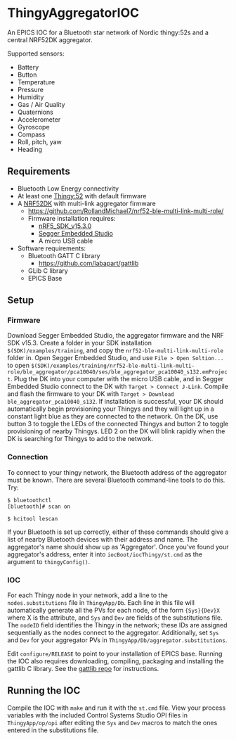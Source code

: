# ThingyAggregatorIOC
An EPICS IOC for a Bluetooth star network of Nordic thingy:52s and a central NRF52DK aggregator.

Supported sensors:
- Battery
- Button
- Temperature
- Pressure
- Humidity
- Gas / Air Quality
- Quaternions
- Accelerometer
- Gyroscope
- Compass
- Roll, pitch, yaw
- Heading

## Requirements ##
- Bluetooth Low Energy connectivity
- At least one [Thingy:52](https://www.nordicsemi.com/?sc_itemid=%7B3C201A33-5CA5-457B-87E4-A7B04C19EE71%7D) with default firmware
- A [NRF52DK](https://www.nordicsemi.com/?sc_itemid=%7BF2C2DBF4-4D5C-4EAD-9F3D-CFD0276B300B%7D) with multi-link aggregator firmware
	- https://github.com/RollandMichael7/nrf52-ble-multi-link-multi-role/
	- Firmware installation requires:
		- [nRF5_SDK_v15.3.0](https://developer.nordicsemi.com/nRF5_SDK/nRF5_SDK_v15.x.x/nRF5_SDK_15.3.0_59ac345.zip)
		- [Segger Embedded Studio](https://www.segger.com/products/development-tools/embedded-studio/)
		- A micro USB cable
- Software requirements:
  - Bluetooth GATT C library
    - https://github.com/labapart/gattlib
  - GLib C library
  - EPICS Base

## Setup ##

### Firmware ###
Download Segger Embedded Studio, the aggregator firmware and the NRF SDK v15.3. Create a folder in your SDK installation ```$(SDK)/examples/training```,
and copy the ```nrf52-ble-multi-link-multi-role``` folder in. Open Segger Embedded Studio, and use ```File > Open Soltion...``` to open 
```$(SDK)/examples/training/nrf52-ble-multi-link-multi-role/ble_aggregator/pca10040/ses/ble_aggregator_pca10040_s132.emProject```. Plug the DK into your
computer with the micro USB cable, and in Segger Embedded Studio connect to the DK with ```Target > Connect J-Link```. Compile and flash the firmware 
to your DK with ```Target > Download ble_aggregator_pca10040_s132```. If installation is successful, your DK should automatically begin provisioning
your Thingys and they will light up in a constant light blue as they are connected to the network. On the DK, use button 3 to toggle the LEDs of the
connected Thingys and button 2 to toggle provisioning of nearby Thingys. LED 2 on the DK will blink rapidly when the DK is searching for Thingys to
add to the network. 

### Connection ###
To connect to your thingy network, the Bluetooth address of the aggregator must be known. There are several Bluetooth command-line tools to do this. Try:

```
$ bluetoothctl
[bluetooth]# scan on
```

```$ hcitool lescan```

If your Bluetooth is set up correctly, either of these commands should give a list of nearby Bluetooth devices with their
address and name. The aggregator's name should show up as 'Aggregator'. Once you've found your aggregator's address, enter it 
into ```iocBoot/iocThingy/st.cmd``` as the argument to ```thingyConfig()```. 

### IOC ###
For each Thingy node in your network, add a line to the ```nodes.substitutions``` file in ```ThingyApp/Db```. Each line in this file will automatically
generate all the PVs for each node, of the form ```{Sys}{Dev}X``` where X is the attribute, and ```Sys``` and ```Dev``` are fields of the substitutions
file. The ```nodeID``` field identifies the Thingy in the network; these IDs are assigned sequentially as the nodes connect to the aggregator. Additionally,
set ```Sys``` and ```Dev``` for your aggregator PVs in ```ThingyApp/Db/aggregator.substitutions```.

Edit ```configure/RELEASE``` to point to your installation of EPICS base. Running the IOC also requires downloading, compiling, packaging and installing
the gattlib C library. See the [gattlib repo](https://github.com/labapart/gattlib) for instructions.

## Running the IOC ##

Compile the IOC with ```make``` and run it with the ```st.cmd``` file. View your process variables with the included Control Systems Studio OPI files in
```ThingyApp/op/opi``` after editing the ```Sys``` and ```Dev``` macros to match the ones entered in the substitutions file.
